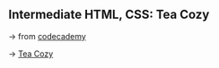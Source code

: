 ## Intermediate HTML, CSS: Tea Cozy

&rarr; from [codecademy](https://www.codecademy.com/)

&rarr; [Tea Cozy](https://fdromer.github.io/tea_cozy/)


